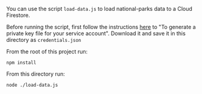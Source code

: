 You can use the script `load-data.js` to load national-parks data to a Cloud Firestore.

Before running the script, first follow the instructions [here](https://firebase.google.com/docs/admin/setup#initialize-sdk) to "To generate a private key file for your service account". Download it and save it in this directory as `credentials.json`

From the root of this project run:

```
npm install
```

From this directory run:

```
node ./load-data.js
```
